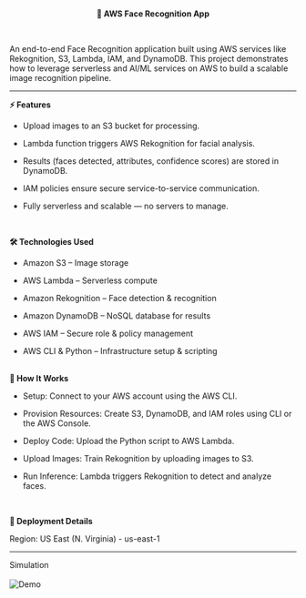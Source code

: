 <br>
<p align="center">
  <b> 🚀 AWS Face Recognition App </b>
</p>
<br>

An end-to-end Face Recognition application built using AWS services like Rekognition, S3, Lambda, IAM, and DynamoDB.
This project demonstrates how to leverage serverless and AI/ML services on AWS to build a scalable image recognition pipeline.
<br><hr>

<b> ⚡ Features </b>

- Upload images to an S3 bucket for processing.

- Lambda function triggers AWS Rekognition for facial analysis.

- Results (faces detected, attributes, confidence scores) are stored in DynamoDB.

- IAM policies ensure secure service-to-service communication.

- Fully serverless and scalable — no servers to manage.

  <br>

<b>🛠️ Technologies Used</b>

- Amazon S3 – Image storage

- AWS Lambda – Serverless compute

- Amazon Rekognition – Face detection & recognition 

- Amazon DynamoDB – NoSQL database for results

- AWS IAM – Secure role & policy management

- AWS CLI & Python – Infrastructure setup & scripting
<br>
<b> 🚀 How It Works </b>

- Setup: Connect to your AWS account using the AWS CLI.

- Provision Resources: Create S3, DynamoDB, and IAM roles using CLI or the AWS Console.

- Deploy Code: Upload the Python script to AWS Lambda.

- Upload Images: Train Rekognition by uploading images to S3.

- Run Inference: Lambda triggers Rekognition to detect and analyze faces.
<br>

<b>📍 Deployment Details</b>

Region: US East (N. Virginia) - us-east-1

---

Simulation <br>
<br>
![Demo](gif/gif.gif)
